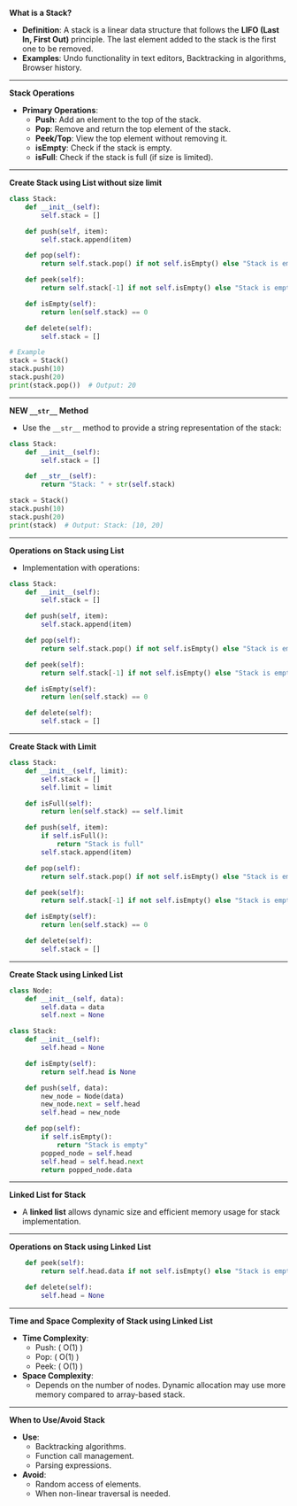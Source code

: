 **What is a Stack?**
- **Definition**: A stack is a linear data structure that follows the **LIFO (Last In, First Out)** principle. The last element added to the stack is the first one to be removed.
- **Examples**: Undo functionality in text editors, Backtracking in algorithms, Browser history.

---

**Stack Operations**
- **Primary Operations**:
  - **Push**: Add an element to the top of the stack.
  - **Pop**: Remove and return the top element of the stack.
  - **Peek/Top**: View the top element without removing it.
  - **isEmpty**: Check if the stack is empty.
  - **isFull**: Check if the stack is full (if size is limited).

---

**Create Stack using List without size limit**
```python
class Stack:
    def __init__(self):
        self.stack = []

    def push(self, item):
        self.stack.append(item)

    def pop(self):
        return self.stack.pop() if not self.isEmpty() else "Stack is empty"

    def peek(self):
        return self.stack[-1] if not self.isEmpty() else "Stack is empty"

    def isEmpty(self):
        return len(self.stack) == 0

    def delete(self):
        self.stack = []

# Example
stack = Stack()
stack.push(10)
stack.push(20)
print(stack.pop())  # Output: 20
```

---

**NEW `__str__` Method**
- Use the `__str__` method to provide a string representation of the stack:
```python
class Stack:
    def __init__(self):
        self.stack = []

    def __str__(self):
        return "Stack: " + str(self.stack)

stack = Stack()
stack.push(10)
stack.push(20)
print(stack)  # Output: Stack: [10, 20]
```

---

**Operations on Stack using List**
- Implementation with operations:
```python
class Stack:
    def __init__(self):
        self.stack = []

    def push(self, item):
        self.stack.append(item)

    def pop(self):
        return self.stack.pop() if not self.isEmpty() else "Stack is empty"

    def peek(self):
        return self.stack[-1] if not self.isEmpty() else "Stack is empty"

    def isEmpty(self):
        return len(self.stack) == 0

    def delete(self):
        self.stack = []
```

---

**Create Stack with Limit**
```python
class Stack:
    def __init__(self, limit):
        self.stack = []
        self.limit = limit

    def isFull(self):
        return len(self.stack) == self.limit

    def push(self, item):
        if self.isFull():
            return "Stack is full"
        self.stack.append(item)

    def pop(self):
        return self.stack.pop() if not self.isEmpty() else "Stack is empty"

    def peek(self):
        return self.stack[-1] if not self.isEmpty() else "Stack is empty"

    def isEmpty(self):
        return len(self.stack) == 0

    def delete(self):
        self.stack = []
```

---

**Create Stack using Linked List**
```python
class Node:
    def __init__(self, data):
        self.data = data
        self.next = None

class Stack:
    def __init__(self):
        self.head = None

    def isEmpty(self):
        return self.head is None

    def push(self, data):
        new_node = Node(data)
        new_node.next = self.head
        self.head = new_node

    def pop(self):
        if self.isEmpty():
            return "Stack is empty"
        popped_node = self.head
        self.head = self.head.next
        return popped_node.data
```

---

**Linked List for Stack**
- A **linked list** allows dynamic size and efficient memory usage for stack implementation.

---

**Operations on Stack using Linked List**
```python
    def peek(self):
        return self.head.data if not self.isEmpty() else "Stack is empty"

    def delete(self):
        self.head = None
```

---

**Time and Space Complexity of Stack using Linked List**
- **Time Complexity**:
  - Push: \( O(1) \)
  - Pop: \( O(1) \)
  - Peek: \( O(1) \)
- **Space Complexity**:
  - Depends on the number of nodes. Dynamic allocation may use more memory compared to array-based stack.

---

**When to Use/Avoid Stack**
- **Use**:
  - Backtracking algorithms.
  - Function call management.
  - Parsing expressions.
- **Avoid**:
  - Random access of elements.
  - When non-linear traversal is needed.